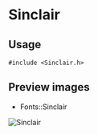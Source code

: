 Sinclair
==========

Usage
------

    #include <Sinclair.h>

Preview images
--------------
* Fonts::Sinclair 

![Sinclair](https://raw.githubusercontent.com/Cariad/Sinclair/master/Preview/Sinclair.png)


